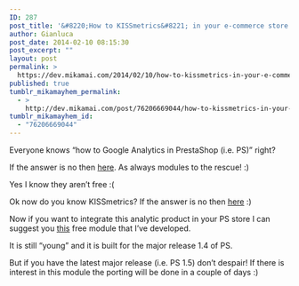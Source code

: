 ```yaml
---
ID: 287
post_title: '&#8220;How to KISSmetrics&#8221; in your e-commerce store'
author: Gianluca
post_date: 2014-02-10 08:15:30
post_excerpt: ""
layout: post
permalink: >
  https://dev.mikamai.com/2014/02/10/how-to-kissmetrics-in-your-e-commerce-store/
published: true
tumblr_mikamayhem_permalink:
  - >
    http://dev.mikamai.com/post/76206669044/how-to-kissmetrics-in-your-e-commerce-store
tumblr_mikamayhem_id:
  - "76206669044"
---
```

<p>Everyone knows &ldquo;how to Google Analytics in PrestaShop (i.e. PS)&rdquo; right?</p>
<p>If the answer is no then <a href="http://addons.prestashop.com/en/search?search_query=google+analytics" target="_blank">here</a>. As always modules to the rescue! :)</p>
<p>Yes I know they aren&rsquo;t free :(</p>
<p>Ok now do you know KISSmetrics? If the answer is no then <a href="https://www.kissmetrics.com/">here</a> :)</p>
<p>Now if you want to integrate this analytic product in your PS store I can suggest you <a href="https://github.com/mikamai/kissmetrics-handler">this</a> free module that I&rsquo;ve developed.</p>
<p>It is still &ldquo;young&rdquo; and it is built for the major release 1.4 of PS.</p>
<p>But if you have the latest major release (i.e. PS 1.5) don&rsquo;t despair! If there is interest in this module the porting will be done in a couple of days :)</p>